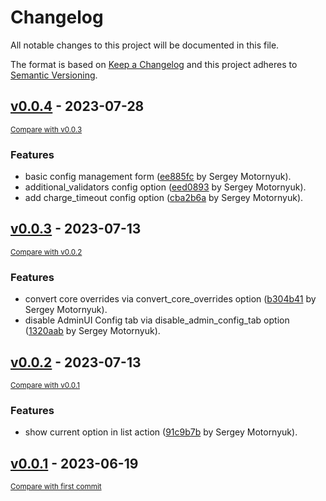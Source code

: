 # Changelog

All notable changes to this project will be documented in this file.

The format is based on [Keep a Changelog](http://keepachangelog.com/en/1.0.0/)
and this project adheres to [Semantic Versioning](http://semver.org/spec/v2.0.0.html).

<!-- insertion marker -->
## [v0.0.4](https://github.com/DataShades/ckanext-editable-config/releases/tag/v0.0.4) - 2023-07-28

<small>[Compare with v0.0.3](https://github.com/DataShades/ckanext-editable-config/compare/v0.0.3...v0.0.4)</small>

### Features

- basic config management form ([ee885fc](https://github.com/DataShades/ckanext-editable-config/commit/ee885fcbc2c5aaf1f3e62cb759c9889066c4321f) by Sergey Motornyuk).
- additional_validators config option ([eed0893](https://github.com/DataShades/ckanext-editable-config/commit/eed08939c4f0704f50dcfecb15a5eb380f1b0e27) by Sergey Motornyuk).
- add charge_timeout config option ([cba2b6a](https://github.com/DataShades/ckanext-editable-config/commit/cba2b6aea6f62ec27c588d0b77a53651f87409b1) by Sergey Motornyuk).

## [v0.0.3](https://github.com/DataShades/ckanext-editable-config/releases/tag/v0.0.3) - 2023-07-13

<small>[Compare with v0.0.2](https://github.com/DataShades/ckanext-editable-config/compare/v0.0.2...v0.0.3)</small>

### Features

- convert core overrides via convert_core_overrides option ([b304b41](https://github.com/DataShades/ckanext-editable-config/commit/b304b41fe548bb3c25087007ee0a6dae34e6a025) by Sergey Motornyuk).
- disable AdminUI Config tab via disable_admin_config_tab option ([1320aab](https://github.com/DataShades/ckanext-editable-config/commit/1320aab961b5804a4f88dc1095294234aa2f3582) by Sergey Motornyuk).

## [v0.0.2](https://github.com/DataShades/ckanext-editable-config/releases/tag/v0.0.2) - 2023-07-13

<small>[Compare with v0.0.1](https://github.com/DataShades/ckanext-editable-config/compare/v0.0.1...v0.0.2)</small>

### Features

- show current option in list action ([91c9b7b](https://github.com/DataShades/ckanext-editable-config/commit/91c9b7b4217f4ab7d8336d6ac3178a0fbc34b305) by Sergey Motornyuk).

## [v0.0.1](https://github.com/DataShades/ckanext-editable-config/releases/tag/v0.0.1) - 2023-06-19

<small>[Compare with first commit](https://github.com/DataShades/ckanext-editable-config/compare/8e61f79c22441183929e43044b5afdda797f8975...v0.0.1)</small>
